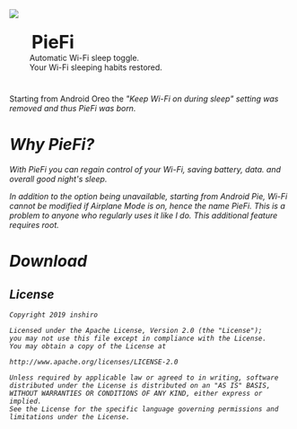 
<img align="left" src="https://i.postimg.cc/7Y6xjw79/ic-launcher-round.png">
<div style="text-align: left"><font size="6"><b><br>&emsp; PieFi</b></font></div>
<div style="text-align: left">&emsp; &emsp; Automatic Wi-Fi sleep toggle.</div>
<div style="text-align: left">&emsp; &emsp; Your Wi-Fi sleeping habits restored.</div>

#
<div style="text-align: left">Starting from Android Oreo the <i>"Keep Wi-Fi on during sleep"<i> setting was removed and thus PieFi was born.</div>

# Why PieFi?

With PieFi you can regain control of your Wi-Fi, saving battery, data. and overall good night's sleep.

In addition to the option being unavailable, starting from Android Pie, Wi-Fi cannot be modified if Airplane Mode is on, hence the name _PieFi._ This is a problem to anyone who regularly uses it like I do.
*This additional feature requires root.*

# Download

License
-------

    Copyright 2019 inshiro

    Licensed under the Apache License, Version 2.0 (the "License");
    you may not use this file except in compliance with the License.
    You may obtain a copy of the License at

    http://www.apache.org/licenses/LICENSE-2.0

    Unless required by applicable law or agreed to in writing, software
    distributed under the License is distributed on an "AS IS" BASIS,
    WITHOUT WARRANTIES OR CONDITIONS OF ANY KIND, either express or implied.
    See the License for the specific language governing permissions and
    limitations under the License.
